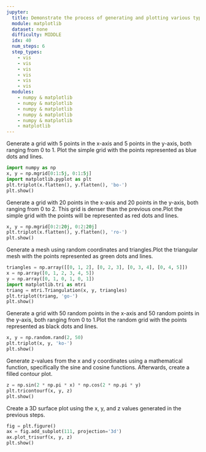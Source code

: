 ```yaml
---
jupyter:
  title: Demonstrate the process of generating and plotting various types of grids.
  module: matplotlib
  dataset: none
  difficulty: MIDDLE
  idx: 40
  num_steps: 6
  step_types:
    - vis
    - vis
    - vis
    - vis
    - vis
    - vis
  modules: 
    - numpy & matplotlib
    - numpy & matplotlib
    - numpy & matplotlib
    - numpy & matplotlib
    - numpy & matplotlib
    - matplotlib
---
```


Generate a grid with 5 points in the x-axis and 5 points in the y-axis, both ranging from 0 to 1. Plot the simple grid with the points represented as blue dots and lines.
```python
import numpy as np
x, y = np.mgrid[0:1:5j, 0:1:5j]
import matplotlib.pyplot as plt
plt.triplot(x.flatten(), y.flatten(), 'bo-')
plt.show()
```

Generate a grid with 20 points in the x-axis and 20 points in the y-axis, both ranging from 0 to 2. This grid is denser than the previous one.Plot the simple grid with the points will be represented as red dots and lines.
```python
x, y = np.mgrid[0:2:20j, 0:2:20j]
plt.triplot(x.flatten(), y.flatten(), 'ro-')
plt.show()
```

Generate a mesh using random coordinates and triangles.Plot the triangular mesh with the points represented as green dots and lines.
```python
triangles = np.array([[0, 1, 2], [0, 2, 3], [0, 3, 4], [0, 4, 5]])
x = np.array([0, 1, 2, 3, 4, 5])
y = np.array([0, 1, 0, 1, 0, 1])
import matplotlib.tri as mtri
triang = mtri.Triangulation(x, y, triangles)
plt.triplot(triang, 'go-')
plt.show()
```

Generate a grid with 50 random points in the x-axis and 50 random points in the y-axis, both ranging from 0 to 1.Plot the random grid with the points represented as black dots and lines.
```python
x, y = np.random.rand(2, 50)
plt.triplot(x, y, 'ko-')
plt.show()
```

Generate z-values from the x and y coordinates using a mathematical function, specifically the sine and cosine functions. Afterwards, create a filled contour plot.
```python
z = np.sin(2 * np.pi * x) * np.cos(2 * np.pi * y)
plt.tricontourf(x, y, z)
plt.show()
```

Create a 3D surface plot using the x, y, and z values generated in the previous steps.
```python
fig = plt.figure()
ax = fig.add_subplot(111, projection='3d')
ax.plot_trisurf(x, y, z)
plt.show()
```